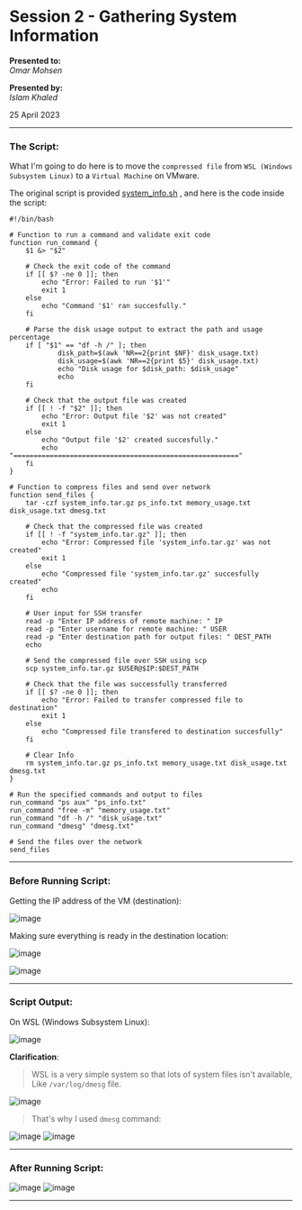 # Session 2 - Gathering System Information

**Presented to:**    
_Omar Mohsen_    

**Presented by:**   
_Islam Khaled_    

25 April 2023

-----------------------------------------
### The Script:

What I'm going to do here is to move the ```compressed file``` from ```WSL (Windows Subsystem Linux)``` to a ```Virtual Machine``` on VMware.

The original script is provided [system_info.sh](https://github.com/eslamkhaled560/Sprints-Tasks/blob/main/5-%20DevOps%20Fundmentals/S_BS_02%20Writing%20A%20Script%20To%20Gather%20Information%20About%20The%20Linux%20env/system_info.sh) , 
and here is the code inside the script:
```
#!/bin/bash

# Function to run a command and validate exit code
function run_command {
    $1 &> "$2"

    # Check the exit code of the command
    if [[ $? -ne 0 ]]; then
        echo "Error: Failed to run '$1'"
        exit 1
    else
        echo "Command '$1' ran succesfully."
    fi
    
    # Parse the disk usage output to extract the path and usage percentage
    if [ "$1" == "df -h /" ]; then
            disk_path=$(awk 'NR==2{print $NF}' disk_usage.txt)
            disk_usage=$(awk 'NR==2{print $5}' disk_usage.txt)
            echo "Disk usage for $disk_path: $disk_usage"
            echo
    fi

    # Check that the output file was created
    if [[ ! -f "$2" ]]; then
        echo "Error: Output file '$2' was not created"
        exit 1
    else
        echo "Output file '$2' created succesfully."
        echo "========================================================"
    fi
}

# Function to compress files and send over network
function send_files {
    tar -czf system_info.tar.gz ps_info.txt memory_usage.txt disk_usage.txt dmesg.txt
    
    # Check that the compressed file was created
    if [[ ! -f "system_info.tar.gz" ]]; then
        echo "Error: Compressed file 'system_info.tar.gz' was not created"
        exit 1
    else
        echo "Compressed file 'system_info.tar.gz' succesfully created"
        echo
    fi
    
    # User input for SSH transfer
    read -p "Enter IP address of remote machine: " IP
    read -p "Enter username for remote machine: " USER
    read -p "Enter destination path for output files: " DEST_PATH
    echo

    # Send the compressed file over SSH using scp
    scp system_info.tar.gz $USER@$IP:$DEST_PATH

    # Check that the file was successfully transferred
    if [[ $? -ne 0 ]]; then
        echo "Error: Failed to transfer compressed file to destination"
        exit 1
    else
        echo "Compressed file transfered to destination succesfully"
    fi
    
    # Clear Info
    rm system_info.tar.gz ps_info.txt memory_usage.txt disk_usage.txt dmesg.txt
}

# Run the specified commands and output to files
run_command "ps aux" "ps_info.txt"
run_command "free -m" "memory_usage.txt"
run_command "df -h /" "disk_usage.txt"
run_command "dmesg" "dmesg.txt"

# Send the files over the network
send_files
```

-------------------------
### Before Running Script:

Getting the IP address of the VM (destination):

![image](https://user-images.githubusercontent.com/54172897/234338790-b7af2d60-fb4e-4631-8ec4-8627c33ddaba.png)

Making sure everything is ready in the destination location:

![image](https://user-images.githubusercontent.com/54172897/234853704-c56b6cac-eecb-4a3a-8212-9b496b91fa1c.png)

![image](https://user-images.githubusercontent.com/54172897/234339111-49c0da53-562c-4221-ae1e-9fc7d619a411.png)

-------------------------
### Script Output:

On WSL (Windows Subsystem Linux):

![image](https://user-images.githubusercontent.com/54172897/234340505-68ca7c14-70c5-43a7-a06f-72fa86e86e28.png)

**Clarification**:
> WSL is a very simple system so that lots of system files isn't available,      
> Like ```/var/log/dmesg``` file.

![image](https://user-images.githubusercontent.com/54172897/234542380-aaa29836-4d4c-4a2c-9fe9-90f8e184dd1e.png)

> That's why I used ```dmesg``` command:

![image](https://user-images.githubusercontent.com/54172897/234542763-31afbb49-dfcf-4052-88bd-ed9330ab283b.png)
![image](https://user-images.githubusercontent.com/54172897/234550466-02841241-6942-4c18-aaca-8b0f804fd94b.png)

-------------------------
### After Running Script:

![image](https://user-images.githubusercontent.com/54172897/234341104-a1ff76d2-ed7e-4e04-8e9e-861a8b064c0e.png)
![image](https://user-images.githubusercontent.com/54172897/234544245-9d0b2fdd-8a7e-40d4-a139-bdfc16ec3932.png)

-------------------------
